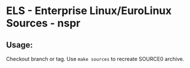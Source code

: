 # ELS - Enterprise Linux/EuroLinux Sources - nspr
 
## Usage:
  Checkout branch or tag. Use `make sources` to recreate  SOURCE0 archive.
